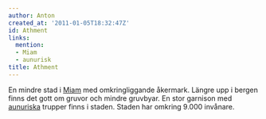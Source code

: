 ```yaml
---
author: Anton
created_at: '2011-01-05T18:32:47Z'
id: Athment
links:
  mention:
  - Miam
  - aunurisk
title: Athment
---
```


En mindre stad i [Miam] med omkringliggande åkermark. Längre upp i bergen finns det gott om gruvor
och mindre gruvbyar. En stor garnison med [aunuriska] trupper finns i staden. Staden har omkring
9.000 invånare.

  [Miam]: Miam
  [aunuriska]: aunurisk

